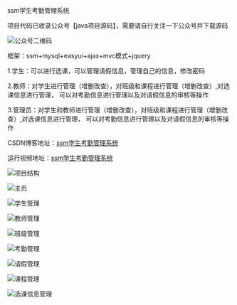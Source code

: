 ssm学生考勤管理系统


项目代码已收录公众号【java项目源码】，需要请自行关注一下公众号并下载源码

![公众号二维码](./运行截图/wechat.png)


框架：ssm+mysql+easyui+ajax+mvc模式+jquery

1.学生：可以进行选课，可以管理请假信息，管理自己的信息，修改密码

2.教师：对学生进行管理（增删改查），对班级和课程进行管理（增删改查）,对选课信息进行管理，
可以对考勤信息进行管理以及对请假信息的审核等操作

3.管理员：对学生和教师进行管理（增删改查），对班级和课程进行管理（增删改查）,对选课信息进行管理，
可以对考勤信息进行管理以及对请假信息的审核等操作


CSDN博客地址：[ssm学生考勤管理系统](https://blog.csdn.net/mataodehtml/article/details/118410081)

运行视频地址：[ssm学生考勤管理系统](https://www.bilibili.com/video/BV18X4y1P71Y)


![项目结构](./运行截图/项目结构.png)

![主页](./运行截图/管理员/主页.png)

![学生管理](./运行截图/管理员/学生管理.png)

![教师管理](./运行截图/管理员/教师管理.png)

![班级管理](./运行截图/管理员/班级管理.png)

![考勤管理](./运行截图/管理员/考勤管理.png)

![请假管理](./运行截图/管理员/请假管理.png)

![课程管理](./运行截图/管理员/课程管理.png)

![选课信息管理](./运行截图/管理员/选课信息管理.png)
